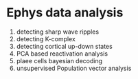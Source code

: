 # Ephys data analysis

1. detecting sharp wave ripples
2. detecting K-complex
3. detecting cortical up-down states
4. PCA based reactivation analysis
5. plaee cells bayesian decoding
6. unsupervised Population vector analysis 
